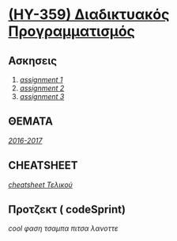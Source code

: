 # [(ΗΥ-359) Διαδικτυακός Προγραμματισμός](https://elearn.uoc.gr/course/view.php?id=806)

## Ασκησεις

1. _[assignment 1](https://github.com/keybraker/Computer-Science-Department-Wiki/tree/master/ΜΑΘΗΜΑΤΑ/ΗΥ-359/assignment%201)_ 
2. _[assignment 2](https://github.com/keybraker/Computer-Science-Department-Wiki/tree/master/ΜΑΘΗΜΑΤΑ/ΗΥ-359/assignment%202)_
3. _[assignment 3](https://github.com/keybraker/Computer-Science-Department-Wiki/tree/master/ΜΑΘΗΜΑΤΑ/ΗΥ-359/assignment%203)_

## ΘΕΜΑΤΑ
_[2016-2017](https://github.com/keybraker/Computer-Science-Department-Wiki/tree/master/ΜΑΘΗΜΑΤΑ/ΗΥ-359/ΘΕΜΑΤΑ)_

## CHEATSHEET
_[cheatsheet Τελικού](https://github.com/keybraker/Computer-Science-Department-Wiki/tree/master/ΜΑΘΗΜΑΤΑ/ΗΥ-359/CHEATSHEET/Cheatsheet.pdf)_

## Προτζεκτ ( codeSprint)

_cool φαση τσαμπα πιτσα λανοττε_
